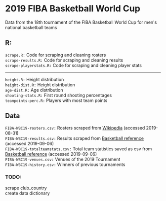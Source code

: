 # 2019 FIBA Basketball World Cup  
Data from the 18th tournament of the FIBA Basketball World Cup for men's national basketball teams  

## R:
`scrape.R:` Code for scraping and cleaning rosters  
`scrape-results.R:` Code for scraping and cleaning results  
`scrape-playerstats.R:` Code for scraping and cleaning player stats  

---  

`height.R:` Height distribution  
`height-dist.R:` Height distribution  
`age-dist.R:` Age distribution  
`shooting-stats.R:` First round shooting percentages  
`teampoints-perc.R:` Players with most team points  

## Data  
`FIBA-WBC19-rosters.csv:` Rosters scraped from [Wikipedia](https://en.m.wikipedia.org/wiki/2019_FIBA_Basketball_World_Cup_squads) (accessed 2019-08-31)  
`FIBA-WBC19-results.csv:` Results scraped from [Basketball reference](https://www.basketball-reference.com) (accessed 2019-09-06)  
`FIBA-WBC19-totalteamstats.csv:` Total team statistics saved as csv from [Basketball reference](https://www.basketball-reference.com) (accessed 2019-09-06)  
`FIBA-WBC19-venues.csv:` Venues of the 2019 Tournament  
`FIBA-WBC19-history.csv:` Winners of previous tournaments  

### TODO:  
scrape club_country  
create data dictionary
